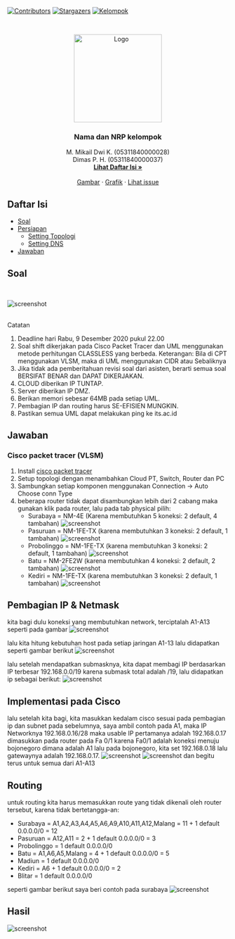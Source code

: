 <!--
*** Thanks for checking out this README Template. If you have a suggestion that would
*** make this better, please fork the repo and create a pull request or simply open
*** an issue with the tag "enhancement".
*** Thanks again! Now go create something AMAZING! :D
-->





<!-- PROJECT SHIELDS -->
<!--
*** I'm using markdown "reference style" links for readability.
*** Reference links are enclosed in brackets [ ] instead of parentheses ( ).
*** See the bottom of this document for the declaration of the reference variables
*** for contributors-url, forks-url, etc. This is an optional, concise syntax you may use.
*** https://www.markdownguide.org/basic-syntax/#reference-style-links
-->
[![Contributors][contributors-shield]][contributors-url]
[![Stargazers][stars-shield]][stars-url]
[![Kelompok][kelompok-shield]][kelompok-url]


<!-- PROJECT LOGO -->
<br />
<p align="center">
  <a href="https://github.com/peacefulhack/Jarkom_Modul4_Lapres_T5">
    <img src="images/logo.gif" alt="Logo" width="200" height="200">
  </a>

  <h3 align="center">Nama dan NRP kelompok</h3>

  <p align="center">
    M. Mikail Dwi K.    (05311840000028)
    <br />
    Dimas P. H.         (05311840000037)
    <br />
    <a href="https://github.com/peacefulhack/Jarkom_Modul2_Lapres_T05#daftar-isi"><strong>Lihat Daftar Isi »</strong></a>
    <br />
    <br />
    <a href="https://github.com/peacefulhack/Jarkom_Modul4_Lapres_T5/tree/main/images">Gambar</a>
    ·
    <a href="https://github.com/peacefulhack/Jarkom_Modul4_Lapres_T5/pulse">Grafik</a>
    ·
    <a href="https://github.com/peacefulhack/Jarkom_Modul4_Lapres_T5/issues">Lihat issue</a>
  </p>
</p>



<!-- TABLE OF CONTENTS -->
## Daftar Isi

* [Soal](#Soal)
* [Persiapan](#Persiapan)
  * [Setting Topologi](#Setting-Topologi)
  * [Setting DNS](#Setting-DNS)
* [Jawaban](#Jawaban)



<!-- ABOUT THE PROJECT -->
## Soal
<br />

![screenshot][screenshot1]

<br />
Catatan

1. Deadline hari Rabu, 9 Desember 2020 pukul 22.00
2. Soal shift dikerjakan pada Cisco Packet Tracer dan UML menggunakan metode perhitungan CLASSLESS yang berbeda. Keterangan: Bila di CPT menggunakan VLSM, maka di UML menggunakan CIDR atau Sebaliknya
3. Jika tidak ada pemberitahuan revisi soal dari asisten, berarti semua soal BERSIFAT BENAR dan DAPAT DIKERJAKAN.
4. CLOUD diberikan IP TUNTAP.
5. Server diberikan IP DMZ.
6. Berikan memori sebesar 64MB pada setiap UML.
7. Pembagian IP dan routing harus SE-EFISIEN MUNGKIN.
8. Pastikan semua UML dapat melakukan ping ke its.ac.id

## Jawaban
### Cisco packet tracer (VLSM)

1. Install [cisco packet tracer](https://www.netacad.com/courses/packet-tracer)
2. Setup topologi dengan menambahkan Cloud PT, Switch, Router dan PC
3. Sambungkan setiap komponen menggunakan Connection -> Auto Choose conn Type
4. beberapa router tidak dapat disambungkan lebih dari 2 cabang maka gunakan klik pada router, lalu pada tab physical pilih:
    - Surabaya      = NM-4E (Karena membutuhkan 5 koneksi: 2 default, 4 tambahan)
    ![screenshot][screenshot2]
    - Pasuruan      = NM-1FE-TX (karena membutuhkan 3 koneksi: 2 default, 1 tambahan)
    ![screenshot][screenshot3]
    - Probolinggo   = NM-1FE-TX (karena membutuhkan 3 koneksi: 2 default, 1 tambahan)
    ![screenshot][screenshot3]
    - Batu          = NM-2FE2W (karena membutuhkan 4 koneksi: 2 default, 2 tambahan)
    ![screenshot][screenshot4]
    - Kediri        = NM-1FE-TX (karena membutuhkan 3 koneksi: 2 default, 1 tambahan)
    ![screenshot][screenshot3]

## Pembagian IP & Netmask
kita bagi dulu koneksi yang membutuhkan network, terciptalah A1-A13 seperti pada gambar
![screenshot][screenshot5]

lalu kita hitung kebutuhan host pada setiap jaringan A1-13 lalu didapatkan seperti gambar berikut
![screenshot][screenshot6]

lalu setelah mendapatkan submasknya, kita dapat membagi IP berdasarkan IP terbesar 192.168.0.0/19 karena submask total adalah /19, lalu didapatkan ip sebagai berikut:
![screenshot][screenshot7]

## Implementasi pada Cisco
lalu setelah kita bagi, kita masukkan kedalam cisco sesuai pada pembagian ip dan subnet pada sebelumnya, saya ambil contoh pada A1, maka IP Networknya 192.168.0.16/28 maka usable IP pertamanya adalah 192.168.0.17 dimasukkan pada router pada Fa 0/1 karena Fa0/1 adalah koneksi menuju bojonegoro dimana adalah A1 lalu pada bojonegoro, kita set 192.168.0.18 lalu gatewaynya adalah 192.168.0.17.
![screenshot][screenshot8]
![screenshot][screenshot9]
dan begitu terus untuk semua dari A1-A13

## Routing
untuk routing kita harus memasukkan route yang tidak dikenali oleh router tersebut, karena tidak bertetangga-an:
- Surabaya = A1,A2,A3,A4,A5,A6,A9,A10,A11,A12,Malang = 11 + 1 default 0.0.0.0/0 = 12
- Pasuruan = A12,A11 = 2 + 1 default 0.0.0.0/0 = 3
- Probolinggo = 1 default 0.0.0.0/0
- Batu = A1,A6,A5,Malang = 4 + 1 default 0.0.0.0/0 = 5
- Madiun = 1 default 0.0.0.0/0
- Kediri = A6 + 1 default 0.0.0.0/0 = 2
- Blitar = 1 default 0.0.0.0/0

seperti gambar berikut saya beri contoh pada surabaya
![screenshot][screenshot10]

## Hasil
![screenshot][screenshot11]


<!-- MARKDOWN LINKS & IMAGES -->
<!-- https://www.markdownguide.org/basic-syntax/#reference-style-links -->
[contributors-shield]: https://img.shields.io/github/contributors/peacefulhack/Jarkom_Modul4_Lapres_T5?style=flat-square
[contributors-url]: https://github.com/peacefulhack/Jarkom_Modul4_Lapres_T5/graphs/contributors
[stars-shield]: https://img.shields.io/github/stars/peacefulhack/Jarkom_Modul4_Lapres_T5?style=flat-square
[stars-url]: https://github.com/peacefulhack/Jarkom_Modul4_Lapres_T5/stargazers
[kelompok-shield]: https://img.shields.io/badge/Kelompok-T05-blue
[kelompok-url]: https://github.com/peacefulhack/Jarkom_Modul4_Lapres_T5/
[screenshot1]: images/ss1.png
[screenshot2]: images/ss2.png
[screenshot3]: images/ss3.png
[screenshot4]: images/ss4.png
[screenshot5]: images/ss5.png
[screenshot6]: images/ss6.png
[screenshot7]: images/ss7.png
[screenshot8]: images/ss8.png
[screenshot9]: images/ss9.png
[screenshot10]: images/ss10.png
[screenshot11]: images/ss11.png
[screenshot12]: images/ss12.png
[screenshot13]: images/ss13.png
[screenshot14]: images/ss14.png
[screenshot15]: images/ss15.png
[screenshot16]: images/ss16.png
